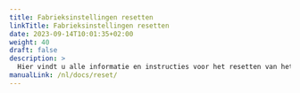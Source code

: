 ```yaml
---
title: Fabrieksinstellingen resetten
linkTitle: Fabrieksinstellingen resetten
date: 2023-09-14T10:01:35+02:00
weight: 40
draft: false
description: >
  Hier vindt u alle informatie en instructies voor het resetten van het apparaat en de diergegevens
manualLink: /nl/docs/reset/
---
```

<script>
  window.location.href = "/nl/docs/reset/";
</script>
